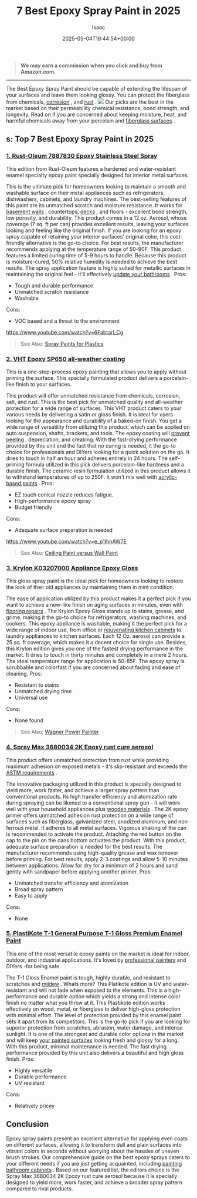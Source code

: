 ﻿---
author: Isaac
layout: post
title: 7 Best Epoxy Spray Paint in 2025
date: '2025-05-04T19:44:54+00:00'
categories:
- Paint
tags: []
slug: /best-epoxy-spray-paint/
lastmod: 2025-05-07T12:21:23+03:00
---
> **We may earn a commission when you click and buy from Amazon.com.**
>

---
The Best Epoxy Spray Paint should be capable of extending the lifespan of your surfaces and leave them looking glossy. You can protect the fiberglass from chemicals,
[corrosion](https://pestpolicy.com/how-does-painting-prevent-corrosion/)
, and
[rust](https://pestpolicy.com/rustoleum-rust-reformer-review/)
.
![](/assets/img/12/Pest-Control.jpg)
Our picks are the best in the market based on their permeability chemical resistance, bond strength, and longevity.
Read on if you are concerned about keeping moisture, heat, and harmful chemicals away from your porcelain and
[fiberglass surfaces](https://pestpolicy.com/best-fiberglass-boat-cleaner/)
.
## s: Top 7 Best Epoxy Spray Paint in 2025
### [1. Rust-Oleum 7887830 Epoxy Stainless Steel Spray](https://www.amazon.com/dp/B0009XB3JU/?tag=p-policy-20)
This edition from Rust-Oleum features a hardened and water-resistant enamel specialty epoxy paint specially designed for interior metal surfaces.

This is the ultimate pick for homeowners looking to maintain a smooth and washable surface on their metal appliances such as refrigerators, dishwashers, cabinets, and laundry machines.
The best-selling features of this paint are its unmatched scratch and moisture resistance. It works for
[basement walls](https://pestpolicy.com/best-paint-for-concrete-walls-in-basement/)
, countertops,
[decks](https://pestpolicy.com/best-deck-stain-sprayer/)
, and floors - excellent bond strength, low porosity, and durability.
This product comes in a 12 oz. Aerosol, whose coverage (7 sq. ft per can) provides excellent results, leaving your surfaces looking and feeling like the original finish.
If you are looking for an epoxy spray capable of retaining your interior surfaces' original color, this cost-friendly alternative is the go-to choice.
For best results, the manufacturer recommends applying at the temperature range of 50-90F. This product features a limited curing time of 5-9 hours to handle.
Because this product is moisture-cured, 50% relative humidity is needed to achieve the best results.
The spray application feature is highly suited for metallic surfaces in maintaining the original feel - it'll effectively
[update your bathrooms](https://pestpolicy.com/what-kind-of-paint-to-use-on-bathroom-cabinets/)
.
Pros:
- Tough and durable performance
- Unmatched scratch resistance
- Washable

Cons:
- VOC based and a threat to the environment

https://www.youtube.com/watch?v=6Fabtarl_Cg
> See Also:
> [Spray Paints for Plastics](https://pestpolicy.com/best-spray-paints-for-plastic/)
### [2. VHT Epoxy SP650 all-weather coating](https://www.amazon.com/dp/B0006HPL3I/?tag=p-policy-20)
This is a one-step-process epoxy painting that allows you to apply without priming the surface. This specially formulated product delivers a porcelain-like finish to your surfaces.

This product will offer unmatched resistance from chemicals, corrosion, salt, and rust. This is the best pick for unmatched quality and all-weather protection for a wide range of surfaces.
This VHT product caters to your various needs by delivering a satin or gloss finish. It is ideal for users looking for the appearance and durability of a baked-on finish.
You get a wide range of versatility from utilizing this product, which can be applied on auto suspension, shafts, brackets, and tools. The epoxy coating will
[prevent peeling](https://pestpolicy.com/how-do-i-fix-peeling-paint-on-ceiling/)
, depreciation, and creaking.
With the fast-drying performance provided by this unit and the fact that no curing is needed, it the go-to choice for professionals and DIYers looking for a quick solution on the go.
It dries to touch in half an hour and adheres entirely in 24 hours. The self-priming formula utilized in this pick delivers porcelain-like hardness and a durable finish.
The ceramic resin formulation utilized in this product allows it to withstand temperatures of up to 250F. It won't mix well with
[acrylic-based paints](https://pestpolicy.com/how-to-thin-acrylic-paint/)
.
Pros:
- EZ touch conical nozzle reduces fatigue.
- High-performance epoxy spray
- Budget friendly

Cons:
- Adequate surface preparation is needed

https://www.youtube.com/watch?v=e_p1IhnAW7E
> See Also:
> [Ceiling Paint versus Wall Paint](https://pestpolicy.com/difference-between-ceiling-paint-and-wall-paint/)
### [3. Krylon K03207000 Appliance Epoxy Gloss](https://www.amazon.com/dp/B00397TJTY/?tag=p-policy-20)
This gloss spray paint is the ideal pick for homeowners looking to restore the look of their old appliances by maintaining them in mint condition.

The ease of application utilized by this product makes it a perfect pick if you want to achieve a new-like finish on aging surfaces in minutes, even with
[flooring repairs](https://www.familyhandyman.com/project/patch-a-hardwood-floor/)
.
The Krylon Epoxy Gloss stands up to stains, grease, and grime, making it the go-to choice for refrigerators, washing machines, and cookers.
This epoxy appliance is washable, making it the perfect pick for a wide range of indoor use, from office or
[rejuvenating kitchen cabinets](https://pestpolicy.com/best-paint-for-kitchen-cabinets/)
to laundry appliances to kitchen surfaces.
Each 12 Oz. aerosol can provide a 25 sq. ft coverage, which makes it a decent choice for single use.
Besides, this Krylon edition gives you one of the fastest drying performance in the market. It dries to touch in thirty minutes and completely in a mere 2 hours.
The ideal temperature range for application is 50-85F. The epoxy spray is scrubbable and colorfast if you are concerned about fading and ease of cleaning.
Pros:
- Resistant to stains
- Unmatched drying time
- Universal use

Cons:
- None found

> See Also:
> [Wagner Power Painter](https://pestpolicy.com/wagner-power-painter-review/)
### [4. Spray Max 3680034 2K Epoxy rust cure aerosol](https://www.amazon.com/dp/B07CXPQ814/?tag=p-policy-20)
This product offers unmatched protection from rust while providing maximum adhesion on exposed metals - it's slip-resistant and exceeds the
[ASTM requirements](https://www.astm.org/)
.

The innovative packaging utilized in this product is specially designed to yield more, work faster, and achieve a larger spray pattern than conventional products.
Its high transfer efficiency and atomization rate during spraying can be likened to a conventional spray gun - it will work well with your household appliances plus
[wooden materials](https://pestpolicy.com/best-hvlp-spray-gun-for-woodworking/)
.
The 2K epoxy primer offers unmatched adhesion rust protection on a wide range of surfaces such as fiberglass, galvanized steel, anodized aluminum, and non-ferrous metal.
It adheres to all metal surfaces. Vigorous shaking of the can is recommended to activate the product. Attaching the red button on the cap to the pin on the cans bottom activates the product.
With this product, adequate surface preparation is needed for the best results. The manufacturer recommends using high-quality grease and wax remover before priming.
For best results, apply 2-3 coatings and allow 5-10 minutes between applications. Allow for dry for a minimum of 2 hours and sand gently with sandpaper before applying another primer.
Pros:
- Unmatched transfer efficiency and atomization
- Broad spray pattern
- Easy to apply

Cons:
- None

### [5. PlastiKote T-1 General Purpose T-1 Gloss Premium Enamel Paint](https://www.amazon.com/dp/B000CPI1VI/?tag=p-policy-20)
This one of the most versatile epoxy paints on the market is ideal for indoor, outdoor, and industrial applications. It's loved by
[professional painters](https://pestpolicy.com/how-much-does-a-painter-make/)
and DIYers -for being safe.

The T-1 Gloss Enamel paint is tough, highly durable, and resistant to scratches and
[mildew](https://pestpolicy.com/mildew-resistant-paints/)
. Whats more? This Platikote edition is UV and water-resistant and will not fade when exposed to the elements.
This is a high-performance and durable option which yields a strong and intense color finish no matter what you throw at it.
This Plastikote edition works effectively on wood, metal, or fiberglass to deliver high-gloss protection with minimal effort. The level of protection provided by this enamel paint sets it apart from its competitors.
This is the go-to pick if you are looking for superior protection from scratches, abrasion, water damage, and intense sunlight.
It is one of the strongest and durable color options in the market and will keep
[your painted surfaces](https://pestpolicy.com/paint-colors-to-brighten-a-dark-room/)
looking fresh and glossy for a long. With this product, minimal maintenance is needed.
The fast drying performance provided by this unit also delivers a beautiful and high gloss finish.
Pros:
- Highly versatile
- Durable performance
- UV resistant

Cons:
- Relatively pricey

## Conclusion
Epoxy spray paints present an excellent alternative for applying even coats on different surfaces, allowing it to transform dull and plain surfaces into vibrant colors in seconds without worrying about the hassles of uneven brush strokes.
Our comprehensive guide on the best epoxy sprays caters to your different needs if you are just getting acquainted, including
[painting bathroom cabinets](https://pestpolicy.com/how-to-paint-bathroom-cabinets/)
.
Based on our featured list, the editors choice is the Spray Max 3680034 2K Epoxy rust cure aerosol because it is specially designed to yield more, work faster, and achieve a broader spray pattern compared to rival products.
